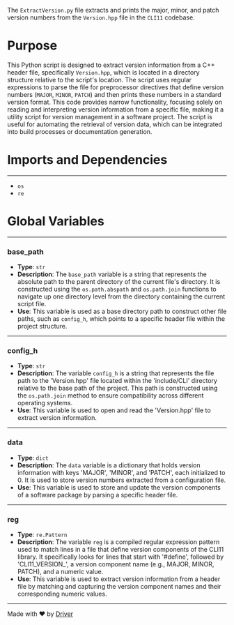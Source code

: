 <!--------------------------------------------------------------------------------->
<!-- IMPORTANT: This file is auto-generated by Driver (https://driver.ai). -------->
<!-- Manual edits may be overwritten on future commits. --------------------------->
<!--------------------------------------------------------------------------------->

The `ExtractVersion.py` file extracts and prints the major, minor, and patch version numbers from the `Version.hpp` file in the `CLI11` codebase.

# Purpose
This Python script is designed to extract version information from a C++ header file, specifically `Version.hpp`, which is located in a directory structure relative to the script's location. The script uses regular expressions to parse the file for preprocessor directives that define version numbers (`MAJOR`, `MINOR`, `PATCH`) and then prints these numbers in a standard version format. This code provides narrow functionality, focusing solely on reading and interpreting version information from a specific file, making it a utility script for version management in a software project. The script is useful for automating the retrieval of version data, which can be integrated into build processes or documentation generation.
# Imports and Dependencies

---
- `os`
- `re`


# Global Variables

---
### base\_path
- **Type**: `str`
- **Description**: The `base_path` variable is a string that represents the absolute path to the parent directory of the current file's directory. It is constructed using the `os.path.abspath` and `os.path.join` functions to navigate up one directory level from the directory containing the current script file.
- **Use**: This variable is used as a base directory path to construct other file paths, such as `config_h`, which points to a specific header file within the project structure.


---
### config\_h
- **Type**: `str`
- **Description**: The variable `config_h` is a string that represents the file path to the 'Version.hpp' file located within the 'include/CLI' directory relative to the base path of the project. This path is constructed using the `os.path.join` method to ensure compatibility across different operating systems.
- **Use**: This variable is used to open and read the 'Version.hpp' file to extract version information.


---
### data
- **Type**: `dict`
- **Description**: The `data` variable is a dictionary that holds version information with keys 'MAJOR', 'MINOR', and 'PATCH', each initialized to 0. It is used to store version numbers extracted from a configuration file.
- **Use**: This variable is used to store and update the version components of a software package by parsing a specific header file.


---
### reg
- **Type**: `re.Pattern`
- **Description**: The variable `reg` is a compiled regular expression pattern used to match lines in a file that define version components of the CLI11 library. It specifically looks for lines that start with '#define', followed by 'CLI11_VERSION_', a version component name (e.g., MAJOR, MINOR, PATCH), and a numeric value.
- **Use**: This variable is used to extract version information from a header file by matching and capturing the version component names and their corresponding numeric values.



---
Made with ❤️ by [Driver](https://www.driver.ai/)